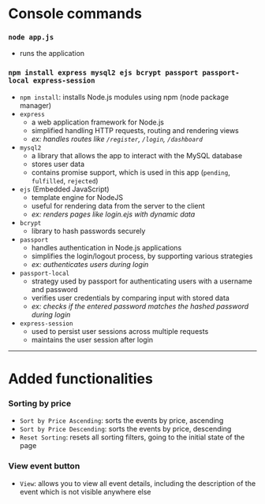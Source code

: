 # Console commands

### `node app.js`
- runs the application

### `npm install express mysql2 ejs bcrypt passport passport-local express-session`
- `npm install`: installs Node.js modules using npm (node package manager)
- `express` 
  - a web application framework for Node.js
  - simplified handling HTTP requests, routing and rendering views
  - *ex: handles routes like `/register`, `/login`, `/dashboard`*
- `mysql2`
  - a library that allows the app to interact with the MySQL database
  - stores user data
  - contains promise support, which is used in this app (`pending`, `fulfilled`, `rejected`)
- `ejs` (Embedded JavaScript)
  - template engine for NodeJS
  - useful for rendering data from the server to the client
  - *ex: renders pages like login.ejs with dynamic data*
- `bcrypt`
  - library to hash passwords securely 
- `passport`
  - handles authentication in Node.js applications
  - simplifies the login/logout process, by supporting various strategies
  - *ex: authenticates users during login*
- `passport-local`
  - strategy used by passport for authenticating users with a username and password
  - verifies user credentials by comparing input with stored data
  - *ex: checks if the entered password matches the hashed password during login*
- `express-session`
  - used to persist user sessions across multiple requests
  - maintains the user session after login
---
# Added functionalities
### Sorting by price
- `Sort by Price Ascending`: sorts the events by price, ascending
- `Sort by Price Descending`: sorts the events by price, descending
- `Reset Sorting`: resets all sorting filters, going to the initial state of the page

### View event button
- `View`: allows you to view all event details, including the description of the event which is not visible anywhere else

